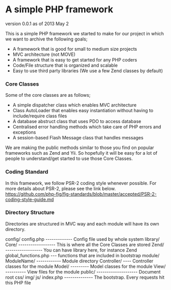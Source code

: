 A simple PHP framework
======================

version 0.0.1 as of 2013 May 2

This is a simple PHP framework we started to make for our project in which we want to archive the following goals;
* A framework that is good for small to medium size projects
* MVC architecture (not MOVE)
* A framework that is easy to get started for any PHP coders
* Code/File structure that is organized and scalable
* Easy to use third party libraries (We use a few Zend classes by default)

### Core Classes
Some of the core classes are as follows;
* A simple dispatcher class which enables MVC architecture
* Class AutoLoader that enables easy instantiation without having to include/require class files
* A database abstruct class that uses PDO to access database
* Centralised error handling methods which take care of PHP errors and exceptions
* A session-based Flash Message class that handles messages

We are making the public methods similar to those you find on popular frameworks such as Zend and Yii. So hopefully it will be easy for a lot of people to understand/get started to use those Core Classes.

### Coding Standard
In this framework, we follow PSR-2 coding style whenever possible.
For more details about PSR-2, please see the link below.
https://github.com/php-fig/fig-standards/blob/master/accepted/PSR-2-coding-style-guide.md

### Directory Structure
Directories are structured in MVC way and each module will have its own directory.

config/
    config.php ------------- Config file used by whole system
library/
    Core/ ------------------ This is where all the Core Classes are stored
    Zend/ ------------------ You can have library here, for instance Zend
    global_functions.php --- functions that are included in bootstrap
module/
    ModuleName/ ------------ Module directory
            Controller/ ---- Controller classes for the module
            Model/ --------- Model classes for the module
            View/ ---------- View files for the module
public/ -------------------- Document root
    css/
    img/
    js/
    index.php -------------- The bootstrap. Every requests hit this PHP file

    